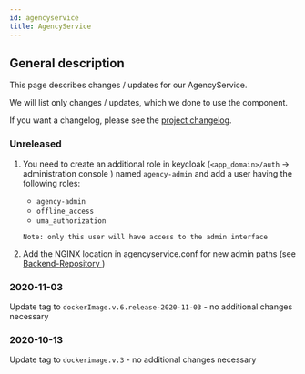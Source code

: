 ```yaml
---
id: agencyservice
title: AgencyService
---
```


## General description

This page describes changes / updates for our AgencyService.

We will list only changes / updates, which we done to use the component.

If you want a changelog, please see the [project changelog](https://github.com/CaritasDeutschland/caritas-onlineBeratung-agencyservice/blob/master/CHANGELOG.md).

### Unreleased

1. You need to create an additional role in keycloak (`<app_domain>/auth` -> administration console
) named `agency-admin` and add a user having the
     following roles:
     - `agency-admin`
     - `offline_access`
     - `uma_authorization`
    
    `Note: only this user will have access to the admin interface`

2. Add the NGINX location in agencyservice.conf for new admin paths (see [Backend-Repository
](https://github.com/CaritasDeutschland/caritas-onlineBeratung-backend))

### 2020-11-03

Update tag to `dockerImage.v.6.release-2020-11-03` - no additional changes necessary 

### 2020-10-13

Update tag to `dockerimage.v.3` - no additional changes necessary 
